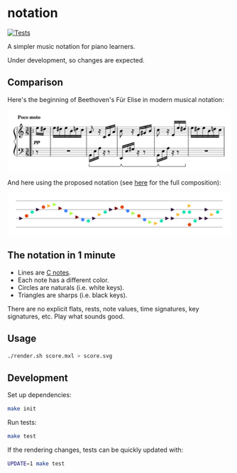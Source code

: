 
# notation

[![Tests](https://github.com/hoffa/notation/actions/workflows/build.yml/badge.svg)](https://github.com/hoffa/notation/actions/workflows/build.yml)

A simpler music notation for piano learners.

Under development, so changes are expected.

## Comparison

Here's the beginning of Beethoven's Für Elise in modern musical notation:

![](media/modern.png)

And here using the proposed notation (see [here](https://raw.githubusercontent.com/hoffa/notation/main/testdata/output/fur-elise.svg) for the full composition):

![](testdata/output/debussy-deux-arabesques-short.svg)

## The notation in 1 minute

- Lines are [C notes](https://en.wikipedia.org/wiki/C_(musical_note)).
- Each note has a different color.
- Circles are naturals (i.e. white keys).
- Triangles are sharps (i.e. black keys).

There are no explicit flats, rests, note values, time signatures, key signatures, etc. Play what sounds good.

## Usage

```bash
./render.sh score.mxl > score.svg
```

## Development

Set up dependencies:

```bash
make init
```

Run tests:

```bash
make test
```

If the rendering changes, tests can be quickly updated with:

```bash
UPDATE=1 make test
```
